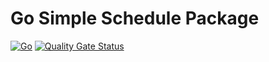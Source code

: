 # Go Simple Schedule Package

[![Go](https://github.com/guionardo/go-schedule/actions/workflows/go.yml/badge.svg)](https://github.com/guionardo/go-schedule/actions/workflows/go.yml)
[![Quality Gate Status](https://sonarcloud.io/api/project_badges/measure?project=guionardo_go-schedule&metric=alert_status)](https://sonarcloud.io/summary/new_code?id=guionardo_go-schedule)